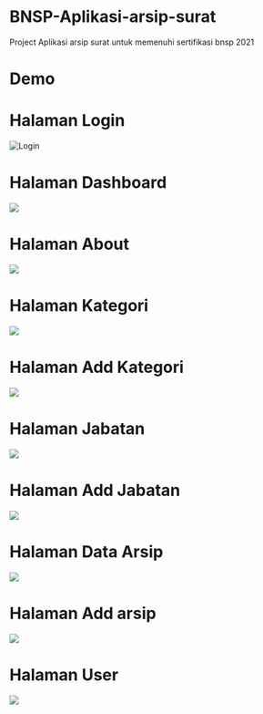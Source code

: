 # BNSP-Aplikasi-arsip-surat
Project Aplikasi arsip surat untuk memenuhi sertifikasi bnsp 2021

# Demo

# Halaman Login
![Login](https://github.com/gitakartika25/BNSP-Aplikasi-arsip-surat/blob/master/login.png)
# Halaman Dashboard
![](https://github.com/gitakartika25/BNSP-Aplikasi-arsip-surat/blob/master/dashboard.png)
# Halaman About
![](https://github.com/gitakartika25/BNSP-Aplikasi-arsip-surat/blob/master/about.png)
# Halaman Kategori
![](https://github.com/gitakartika25/BNSP-Aplikasi-arsip-surat/blob/master/kategori.png)
# Halaman Add Kategori
![](https://github.com/gitakartika25/BNSP-Aplikasi-arsip-surat/blob/master/add%20kategori.png)
# Halaman Jabatan
![](https://github.com/gitakartika25/BNSP-Aplikasi-arsip-surat/blob/master/jabatan.png)
# Halaman Add Jabatan
![](https://github.com/gitakartika25/BNSP-Aplikasi-arsip-surat/blob/master/add%20jabatan.png)
# Halaman Data Arsip
![](https://github.com/gitakartika25/BNSP-Aplikasi-arsip-surat/blob/master/data%20arsip.png)
# Halaman Add arsip
![](https://github.com/gitakartika25/BNSP-Aplikasi-arsip-surat/blob/master/add%20arsip.png)
# Halaman User
![](https://github.com/gitakartika25/BNSP-Aplikasi-arsip-surat/blob/master/user.png)






